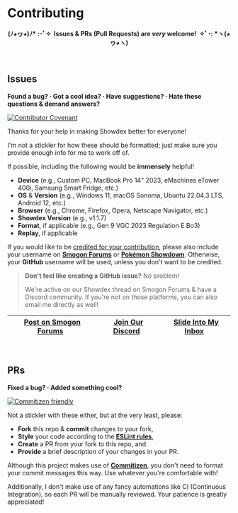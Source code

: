 # Contributing

<p align="center">
  <strong>
    (ﾉ◕ヮ◕)ﾉ* :･ﾟ✧&nbsp;&nbsp;Issues & PRs (Pull Requests) are <em>very</em> welcome!&nbsp;&nbsp;✧ﾟ･: *ヽ(◕ヮ◕ヽ)
  </strong>
</p>

<br>

## Issues

**Found a bug? · Got a cool idea? · Have suggestions? · Hate these questions & demand answers?**

[![Contributor Covenant](https://img.shields.io/badge/Contributor%20Covenant-2.1-4baaaa.svg)](./CODE_OF_CONDUCT.md)

Thanks for your help in making Showdex better for everyone!

I'm not a stickler for how these should be formatted; just make sure you provide enough info for me to work off of.

If possible, including the following would be **immensely** helpful!

* **Device** (e.g., Custom PC, MacBook Pro 14" 2023, eMachines eTower 400i, Samsung Smart Fridge, etc.)
* **OS** & **Version** (e.g., Windows 11, macOS Sonoma, Ubuntu 22.04.3 LTS, Android 12, etc.)
* **Browser** (e.g., Chrome, Firefox, Opera, Netscape Navigator, etc.)
* **Showdex Version** (e.g., v1.1.7)
* **Format**, if applicable (e.g., Gen 9 VGC 2023 Regulation E Bo3)
* **Replay**, if applicable

If you would like to be [credited for your contribution](../README.md#contributors), please also include your username on [**Smogon Forums**](https://smogon.com/forums) or [**Pokémon Showdown**](https://pokemonshowdown.com). Otherwise, your **GitHub** username will be used, unless you don't want to be credited.

> **Don't feel like creating a GitHub issue?** No problem!
>
> We're active on our Showdex thread on Smogon Forums & have a Discord community. If you're not on those platforms, you can also email me directly as well!

&nbsp;[Post on Smogon Forums](https://smogon.com/forums/threads/showdex-an-auto-updating-damage-calculator-built-into-showdown.3707265)&nbsp; | &nbsp;[Join Our Discord](https://discord.gg/2PXVGGCkm2)&nbsp; | &nbsp;[Slide Into My Inbox](mailto:keith@tize.io)&nbsp;
--- | --- | --- |

<br>

## PRs

**Fixed a bug? · Added something cool?**

[![Commitizen friendly](https://img.shields.io/badge/commitizen-friendly-brightgreen.svg)](http://commitizen.github.io/cz-cli)

Not a stickler with these either, but at the very least, please:

* **Fork** this repo & **commit** changes to your fork,
* **Style** your code according to the [**ESLint rules**](../.eslintrc.json),
* **Create** a PR from your fork to this repo, and
* **Provide** a brief description of your changes in your PR.

Although this project makes use of [**Commitizen**](http://commitizen.github.io/cz-cli), you don't need to format your commit messages this way. Use whatever you're comfortable with!

Additionally, I don't make use of any fancy automations like CI (Continuous Integration), so each PR will be manually reviewed. Your patience is greatly appreciated!
